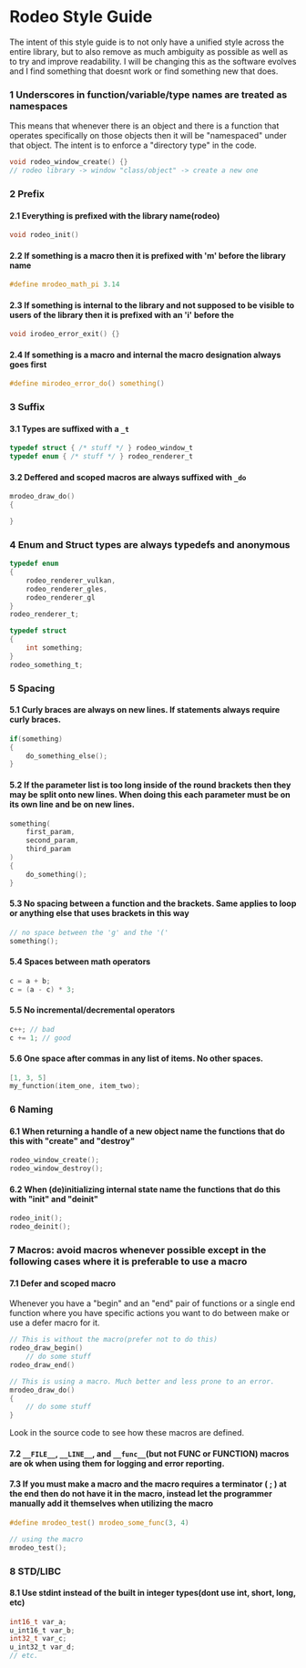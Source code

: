 # Rodeo Style Guide

The intent of this style guide is to not only have a unified style across the entire library, but to also remove as much ambiguity as possible as well as to try and improve readability. I will be changing this as the software evolves and I find something that doesnt work or find something new that does.

### 1 Underscores in function/variable/type names are treated as namespaces
This means that whenever there is an object and there is a function that operates specifically on those objects then it will be "namespaced" under that object. The intent is to enforce a "directory  type" in the code.
```c
void rodeo_window_create() {}
// rodeo library -> window "class/object" -> create a new one
```

### 2 Prefix
#### 2.1 Everything is prefixed with the library name(rodeo)
```c
void rodeo_init()
```

#### 2.2 If something is a macro then it is prefixed with 'm' before the library name
```c
#define mrodeo_math_pi 3.14
```

#### 2.3 If something is internal to the library and not supposed to be visible to users of the library then it is prefixed with an 'i' before the 
```c
void irodeo_error_exit() {}
```

#### 2.4 If something is a macro and internal the macro designation always goes first
```c
#define mirodeo_error_do() something()
```

### 3 Suffix

#### 3.1 Types are suffixed with a `_t`
```c
typedef struct { /* stuff */ } rodeo_window_t
typedef enum { /* stuff */ } rodeo_renderer_t
```

#### 3.2 Deffered and scoped macros are always suffixed with `_do`
```c
mrodeo_draw_do()
{

}
```

### 4 Enum and Struct types are always typedefs and anonymous
```c
typedef enum
{
    rodeo_renderer_vulkan,
    rodeo_renderer_gles,
    rodeo_renderer_gl
}
rodeo_renderer_t;

typedef struct
{
    int something;
}
rodeo_something_t;
```

### 5 Spacing

#### 5.1 Curly braces are always on new lines. If statements always require curly braces.
```c
if(something)
{
    do_something_else();
}
```

#### 5.2 If the parameter list is too long inside of the round brackets then they may be split onto new lines. When doing this each parameter must be on its own line and be on new lines.
```c
something(
    first_param,
    second_param,
    third_param
)
{
    do_something();
}
```

#### 5.3 No spacing between a function and the brackets. Same applies to loop or anything else that uses brackets in this way
```c
// no space between the 'g' and the '('
something();
```

#### 5.4 Spaces between math operators
```c
c = a + b;
c = (a - c) * 3;
```

#### 5.5 No incremental/decremental operators
```c
c++; // bad
c += 1; // good
```

#### 5.6 One space after commas in any list of items. No other spaces.
```c
[1, 3, 5]
my_function(item_one, item_two);
```

### 6 Naming

#### 6.1 When returning a handle of a new object name the functions that do this with "create" and "destroy"
```c
rodeo_window_create();
rodeo_window_destroy();
```

#### 6.2 When (de)initializing internal state name the functions that do this with "init" and "deinit"
```c
rodeo_init();
rodeo_deinit();
```

### 7 Macros: avoid macros whenever possible except in the following cases where it is preferable to use a macro

#### 7.1 Defer and scoped macro
Whenever you have a "begin" and an "end" pair of functions or a single end function where you have specific actions you want to do between make or use a defer macro for it.
```c
// This is without the macro(prefer not to do this)
rodeo_draw_begin()
    // do some stuff
rodeo_draw_end()

// This is using a macro. Much better and less prone to an error.
mrodeo_draw_do()
{
    // do some stuff
}
```
Look in the source code to see how these macros are defined.

#### 7.2 `__FILE__`, `__LINE__`, and `__func__`(but not __FUNC__ or __FUNCTION__) macros are ok when using them for logging and error reporting.

#### 7.3 If you must make a macro and the macro requires a terminator ( ; ) at the end then do not have it in the macro, instead let the programmer manually add it themselves when utilizing the macro
```c
#define mrodeo_test() mrodeo_some_func(3, 4)

// using the macro
mrodeo_test();
```

### 8 STD/LIBC

#### 8.1 Use stdint instead of the built in integer types(dont use int, short, long, etc)
```c
int16_t var_a;
u_int16_t var_b;
int32_t var_c;
u_int32_t var_d;
// etc.
```
<!-- not sure yet how I want error handling to work.
### 9 Error Handling

#### 9.1 If giving a struct/object to a function and the function can fail then the struct/object should have a built in error code that reports this.

#### 9.2 If a function can fail but does not handle a struct/object then it should return the error.
-->

